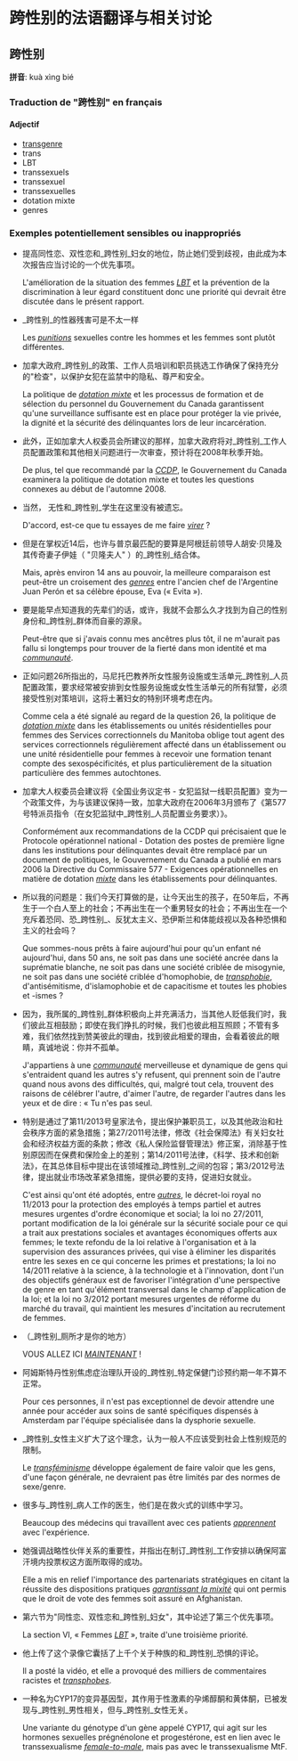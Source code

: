 # 跨性别的法语翻译与相关讨论

## 跨性别
  
**拼音**: kuà xìng bié

### Traduction de "跨性别" en français

#### Adjectif

- [transgenre](https://www.reverso.net/traduction/francais-chinois/transgenre)
- trans
- LBT
- transsexuels
- transsexuel
- transsexuelles
- dotation mixte
- genres

### Exemples potentiellement sensibles ou inappropriés

- 提高同性恋、双性恋和_跨性别_妇女的地位，防止她们受到歧视，由此成为本次报告应当讨论的一个优先事项。
  
  L'amélioration de la situation des femmes [_LBT_](https://www.reverso.net/traduction/francais-chinois/LBT) et la prévention de la discrimination à leur égard constituent donc une priorité qui devrait être discutée dans le présent rapport.

- _跨性别_的性器残害可是不太一样
  
  Les [_punitions_](https://www.reverso.net/traduction/francais-chinois/punitions) sexuelles contre les hommes et les femmes sont plutôt différentes.

- 加拿大政府_跨性别_的政策、工作人员培训和职员挑选工作确保了保持充分的"检查"，以保护女犯在监禁中的隐私、尊严和安全。
  
  La politique de [_dotation mixte_](https://www.reverso.net/traduction/francais-chinois/dotation+mixte) et les processus de formation et de sélection du personnel du Gouvernement du Canada garantissent qu'une surveillance suffisante est en place pour protéger la vie privée, la dignité et la sécurité des délinquantes lors de leur incarcération.

- 此外，正如加拿大人权委员会所建议的那样，加拿大政府将对_跨性别_工作人员配置政策和其他相关问题进行一次审查，预计将在2008年秋季开始。
  
  De plus, tel que recommandé par la [_CCDP_](https://www.reverso.net/traduction/francais-chinois/CCDP), le Gouvernement du Canada examinera la politique de dotation mixte et toutes les questions connexes au début de l'automne 2008.

- 当然， 无性和_跨性别_学生在这里没有被遗忘。
  
  D'accord, est-ce que tu essayes de me faire [_virer_](https://www.reverso.net/traduction/francais-chinois/virer) ?

- 但是在掌权近14后，也许与普京最匹配的要算是阿根廷前领导人胡安·贝隆及其传奇妻子伊娃（ "贝隆夫人" ）的_跨性别_结合体。
  
  Mais, après environ 14 ans au pouvoir, la meilleure comparaison est peut-être un croisement des [_genres_](https://www.reverso.net/traduction/francais-chinois/genres) entre l'ancien chef de l'Argentine Juan Perón et sa célèbre épouse, Eva (« Evita »).

- 要是能早点知道我的先辈们的话，或许，我就不会那么久才找到为自己的性别身份和_跨性别_群体而自豪的源泉。
  
  Peut-être que si j'avais connu mes ancêtres plus tôt, il ne m'aurait pas fallu si longtemps pour trouver de la fierté dans mon identité et ma [_communauté_](https://www.reverso.net/traduction/francais-chinois/communaut%C3%A9).

- 正如问题26所指出的，马尼托巴教养所女性服务设施或生活单元_跨性别_人员配置政策，要求经常被安排到女性服务设施或女性生活单元的所有狱警，必须接受性别对策培训，这将土著妇女的特别环境考虑在内。
  
  Comme cela a été signalé au regard de la question 26, la politique de [_dotation mixte_](https://www.reverso.net/traduction/francais-chinois/dotation+mixte) dans les établissements ou unités résidentielles pour femmes des Services correctionnels du Manitoba oblige tout agent des services correctionnels régulièrement affecté dans un établissement ou une unité résidentielle pour femmes à recevoir une formation tenant compte des sexospécificités, et plus particulièrement de la situation particulière des femmes autochtones.

- 加拿大人权委员会建议将《全国业务议定书 - 女犯监狱一线职员配置》变为一个政策文件，为与该建议保持一致，加拿大政府在2006年3月颁布了《第577号特派员指令（在女犯监狱中_跨性别_人员配置业务要求）》。
  
  Conformément aux recommandations de la CCDP qui précisaient que le Protocole opérationnel national - Dotation des postes de première ligne dans les institutions pour délinquantes devait être remplacé par un document de politiques, le Gouvernement du Canada a publié en mars 2006 la Directive du Commissaire 577 - Exigences opérationnelles en matière de dotation [_mixte_](https://www.reverso.net/traduction/francais-chinois/mixte) dans les établissements pour délinquantes.

- 所以我的问题是：我们今天打算做的是，让今天出生的孩子，在50年后，不再生于一个白人至上的社会；不再出生在一个重男轻女的社会；不再出生在一个充斥着恐同、恐_跨性别_、反犹太主义、恐伊斯兰和体能歧视以及各种恐惧和主义的社会吗？
  
  Que sommes-nous prêts à faire aujourd'hui pour qu'un enfant né aujourd'hui, dans 50 ans, ne soit pas dans une société ancrée dans la suprématie blanche, ne soit pas dans une société criblée de misogynie, ne soit pas dans une société criblée d'homophobie, de [_transphobie_](https://www.reverso.net/traduction/francais-chinois/transphobie), d'antisémitisme, d'islamophobie et de capacitisme et toutes les phobies et -ismes ?

- 因为，我所属的_跨性别_群体积极向上并充满活力，当其他人贬低我们时，我们彼此互相鼓励；即使在我们挣扎的时候，我们也彼此相互照顾；不管有多难，我们依然找到赞美彼此的理由，找到彼此相爱的理由，会看着彼此的眼睛，真诚地说：你并不孤单。
  
  J'appartiens à une [_communauté_](https://www.reverso.net/traduction/francais-chinois/communaut%C3%A9) merveilleuse et dynamique de gens qui s'entraident quand les autres s'y refusent, qui prennent soin de l'autre quand nous avons des difficultés, qui, malgré tout cela, trouvent des raisons de célébrer l'autre, d'aimer l'autre, de regarder l'autres dans les yeux et de dire : « Tu n'es pas seul.

- 特别是通过了第11/2013号皇家法令，提出保护兼职员工，以及其他政治和社会秩序方面的紧急措施；第27/2011号法律，修改《社会保障法》有关妇女社会和经济权益方面的条款；修改《私人保险监督管理法》修正案，消除基于性别原因而在保费和保险金上的差别；第14/2011号法律，《科学、技术和创新法》，在其总体目标中提出在该领域推动_跨性别_之间的包容；第3/2012号法律，提出就业市场改革紧急措施，提供必要的支持，促进妇女就业。
  
  C'est ainsi qu'ont été adoptés, entre [_autres_](https://www.reverso.net/traduction/francais-chinois/autres), le décret-loi royal no 11/2013 pour la protection des employés à temps partiel et autres mesures urgentes d'ordre économique et social; la loi no 27/2011, portant modification de la loi générale sur la sécurité sociale pour ce qui a trait aux prestations sociales et avantages économiques offerts aux femmes; le texte refondu de la loi relative à l'organisation et à la supervision des assurances privées, qui vise à éliminer les disparités entre les sexes en ce qui concerne les primes et prestations; la loi no 14/2011 relative à la science, à la technologie et à l'innovation, dont l'un des objectifs généraux est de favoriser l'intégration d'une perspective de genre en tant qu'élément transversal dans le champ d'application de la loi; et la loi no 3/2012 portant mesures urgentes de réforme du marché du travail, qui maintient les mesures d'incitation au recrutement de femmes.

- （_跨性别_厕所才是你的地方）
  
  VOUS ALLEZ ICI [_MAINTENANT_](https://www.reverso.net/traduction/francais-chinois/MAINTENANT) !

- 阿姆斯特丹性别焦虑症治理队开设的_跨性别_特定保健门诊预约期一年不算不正常。
  
  Pour ces personnes, il n'est pas exceptionnel de devoir attendre une année pour accéder aux soins de santé spécifiques dispensés à Amsterdam par l'équipe spécialisée dans la dysphorie sexuelle.

- _跨性别_女性主义扩大了这个理念，认为一般人不应该受到社会上性别规范的限制。
  
  Le [_transféminisme_](https://www.reverso.net/traduction/francais-chinois/transf%C3%A9minisme) développe également de faire valoir que les gens, d'une façon générale, ne devraient pas être limités par des normes de sexe/genre.

- 很多与_跨性别_病人工作的医生，他们是在救火式的训练中学习。
  
  Beaucoup des médecins qui travaillent avec ces patients [_apprennent_](https://www.reverso.net/traduction/francais-chinois/apprennent) avec l'expérience.

- 她强调战略性伙伴关系的重要性，并指出在制订_跨性别_工作安排以确保阿富汗境内投票权这方面所取得的成功。
  
  Elle a mis en relief l'importance des partenariats stratégiques en citant la réussite des dispositions pratiques [_garantissant la mixité_](https://www.reverso.net/traduction/francais-chinois/garantissant+la+mixit%C3%A9) qui ont permis que le droit de vote des femmes soit assuré en Afghanistan.

- 第六节为"同性恋、双性恋和_跨性别_妇女"，其中论述了第三个优先事项。
  
  La section VI, « Femmes [_LBT_](https://www.reverso.net/traduction/francais-chinois/LBT) », traite d'une troisième priorité.

- 他上传了这个录像它囊括了上千个关于种族的和_跨性别_恐惧的评论。
  
  Il a posté la vidéo, et elle a provoqué des milliers de commentaires racistes et [_transphobes_](https://www.reverso.net/traduction/francais-chinois/transphobes).

- 一种名为CYP17的变异基因型，其作用于性激素的孕烯醇酮和黄体酮，已被发现与_跨性别_男性相关，但与_跨性别_女性无关。
  
  Une variante du génotype d'un gène appelé CYP17, qui agit sur les hormones sexuelles prégnénolone et progestérone, est en lien avec le transsexualisme [_female-to-male_](https://www.reverso.net/traduction/francais-chinois/female-to-male), mais pas avec le transsexualisme MtF.